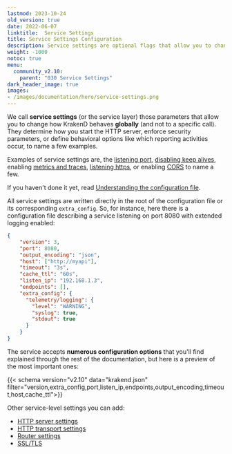 ```yaml
---
lastmod: 2023-10-24
old_version: true
date: 2022-06-07
linktitle:  Service Settings
title: Service Settings Configuration
description: Service settings are optional flags that allow you to change how KrakenD behaves globally for all endpoints across configuration.
weight: -1000
notoc: true
menu:
  community_v2.10:
    parent: "030 Service Settings"
dark_header_image: true
images:
- /images/documentation/hero/service-settings.png
---
```

We call **service settings** (or the service layer) those parameters that allow you to change how KrakenD behaves **globally** (and not to a specific call). They determine how you start the HTTP server, enforce security parameters, or define behavioral options like which reporting activities occur, to name a few examples.

Examples of service settings are, the [listening port](/docs/v2.10/service-settings/http-server-settings/), [disabling keep alives](/docs/v2.10/service-settings/http-transport-settings/), enabling [metrics and traces](/docs/v2.10/telemetry/), [listening https](/docs/v2.10/service-settings/tls/), or enabling [CORS](/docs/v2.10/service-settings/cors/) to name a few.

If you haven't done it yet, read [ Understanding the configuration file](/docs/v2.10/configuration/structure/).

All service settings are written directly in the root of the configuration file or its corresponding `extra_config`. So, for instance, here there is a configuration file describing a service listening on port 8080 with extended logging enabled:

```json
{
    "version": 3,
    "port": 8080,
    "output_encoding": "json",
    "host": ["http://myapi"],
    "timeout": "3s",
    "cache_ttl": "60s",
    "listen_ip": "192.168.1.3",
    "endpoints": [],
    "extra_config": {
      "telemetry/logging": {
        "level": "WARNING",
        "syslog": true,
        "stdout": true
      }
    }
}
```

The service accepts **numerous configuration options** that you'll find explained through the rest of the documentation, but here is a preview of the most important ones:

{{< schema version="v2.10" data="krakend.json" filter="version,extra_config,port,listen_ip,endpoints,output_encoding,timeout,host,cache_ttl">}}

Other service-level settings you can add:

- [HTTP server settings](/docs/v2.10/service-settings/http-server-settings/)
- [HTTP transport settings](/docs/v2.10/service-settings/http-transport-settings/)
- [Router settings](/docs/v2.10/service-settings/router-options/)
- [SSL/TLS](/docs/v2.10/service-settings/tls/)
